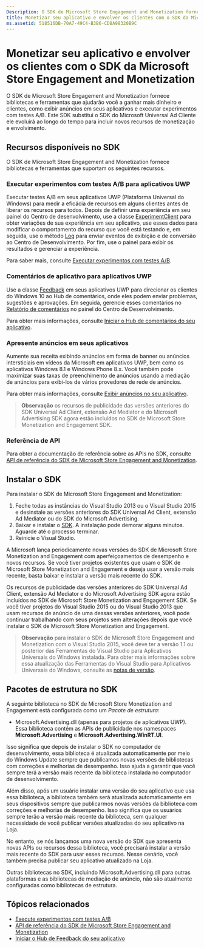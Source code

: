 ```yaml
---
Description: O SDK de Microsoft Store Engagement and Monetization fornece bibliotecas e ferramentas que você pode usar para adicionar recursos aos seus aplicativos que ajudam você a ganhar mais dinheiro e clientes.
title: Monetizar seu aplicativo e envolver os clientes com o SDK da Microsoft Store Engagement and Monetization
ms.assetid: 518516DB-70A7-49C4-B3B6-CD8A98320B9C
---
```


# Monetizar seu aplicativo e envolver os clientes com o SDK da Microsoft Store Engagement and Monetization

O SDK de Microsoft Store Engagement and Monetization fornece bibliotecas e ferramentas que ajudarão você a ganhar mais dinheiro e clientes, como exibir anúncios em seus aplicativos e executar experimentos com testes A/B. Este SDK substitui o SDK do Microsoft Universal Ad Cliente ele evoluirá ao longo do tempo para incluir novos recursos de monetização e envolvimento.


## Recursos disponíveis no SDK

O SDK de Microsoft Store Engagement and Monetization fornece bibliotecas e ferramentas que suportam os seguintes recursos.

### Executar experimentos com testes A/B para aplicativos UWP

Executar testes A/B em seus aplicativos UWP (Plataforma Universal do Windows) para medir a eficácia de recursos em alguns clientes antes de liberar os recursos para todos. Depois de definir uma experiência em seu painel do Centro de desenvolvimento, use a classe [ExperimentClient](https://msdn.microsoft.com/library/windows/apps/microsoft.services.store.engagement.engagementclient.aspx) para obter variações de sua experiência em seu aplicativo, use esses dados para modificar o comportamento do recurso que você está testando e, em seguida, use o método [Log](https://msdn.microsoft.com/library/windows/apps/microsoft.services.store.engagement.storeservicescustomevents.log.aspx) para enviar eventos de exibição e de conversão ao Centro de Desenvolvimento. Por fim, use o painel para exibir os resultados e gerenciar a experiência.

Para saber mais, consulte [Executar experimentos com testes A/B](run-app-experiments-with-a-b-testing.md).

### Comentários de aplicativo para aplicativos UWP

Use a classe [Feedback](https://msdn.microsoft.com/library/windows/apps/microsoft.services.store.engagement.feedback.aspx) em seus aplicativos UWP para direcionar os clientes do Windows 10 ao Hub de comentários, onde eles podem enviar problemas, sugestões e aprovações. Em seguida, gerencie esses comentários no [Relatório de comentários](../publish/feedback-report.md) no painel do Centro de Desenvolvimento.

Para obter mais informações, consulte [Iniciar o Hub de comentários do seu aplicativo](launch-feedback-hub-from-your-app.md).

### Apresente anúncios em seus aplicativos

Aumente sua receita exibindo anúncios em forma de banner ou anúncios intersticiais em vídeos da Microsoft em aplicativos UWP, bem como os aplicativos Windows 8.1 e Windows Phone 8.x. Você também pode maximizar suas taxas de preenchimento de anúncios usando a mediação de anúncios para exibi-los de vários provedores de rede de anúncios.

Para obter mais informações, consulte [Exibir anúncios no seu aplicativo](display-ads-in-your-app.md).

>**Observação** os recursos de publicidade das versões anteriores do SDK Universal Ad Client, extensão Ad Mediator e do Microsoft Advertising SDK agora estão incluídos no SDK de Microsoft Store Monetization and Engagement SDK.

### Referência de API

Para obter a documentação de referência sobre as APIs no SDK, consulte [API de referência do SDK de Microsoft Store Engagement and Monetization](https://msdn.microsoft.com/library/windows/apps/mt691886.aspx).

## Instalar o SDK

Para instalar o SDK de Microsoft Store Engagement and Monetization:

1.  Feche todas as instâncias do Visual Studio 2013 ou o Visual Studio 2015 e desinstale as versões anteriores do SDK Universal Ad Client, extensão Ad Mediator ou do SDK do Microsoft Advertising.
2.  Baixar e instalar o [SDK](http://aka.ms/store-em-sdk). A instalação pode demorar alguns minutos. Aguarde até o processo terminar.
3.  Reinicie o Visual Studio.

A Microsoft lança periodicamente novas versões do SDK de Microsoft Store Monetization and Engagement com aperfeiçoamentos de desempenho e novos recursos. Se você tiver projetos existentes que usam o SDK de Microsoft Store Monetization and Engagement e deseja usar a versão mais recente, basta baixar e instalar a versão mais recente do SDK.

Os recursos de publicidade das versões anteriores do SDK Universal Ad Client, extensão Ad Mediator e do Microsoft Advertising SDK agora estão incluídos no SDK de Microsoft Store Monetization and Engagement SDK. Se você tiver projetos do Visual Studio 2015 ou do Visual Studio 2013 que usam recursos de anúncio de uma dessas versões anteriores, você pode continuar trabalhando com seus projetos sem alterações depois que você instalar o SDK de Microsoft Store Monetization and Engagement.

>**Observação** para instalar o SDK de Microsoft Store Engagement and Monetization com o Visual Studio 2015, você deve ter a versão 1.1 ou posterior das Ferramentas do Visual Studio para Aplicativos Universais do Windows instalada. Para obter mais informações sobre essa atualização das Ferramentas do Visual Studio para Aplicativos Universais do Windows, consulte as [notas de versão](http://go.microsoft.com/fwlink/?LinkID=624516).

## Pacotes de estrutura no SDK

A seguinte biblioteca no SDK de Microsoft Store Monetization and Engagement está configurada como um *Pacote de estrutura*:

* Microsoft.Advertising.dll (apenas para projetos de aplicativos UWP). Essa biblioteca contém as APIs de publicidade nos namespaces **Microsoft.Advertising** e **Microsoft.Advertising.WinRT.UI**.

Isso significa que depois de instalar o SDK no computador de desenvolvimento, essa biblioteca é atualizada automaticamente por meio do Windows Update sempre que publicamos novas versões de bibliotecas com correções e melhorias de desempenho. Isso ajuda a garantir que você sempre terá a versão mais recente da biblioteca instalada no computador de desenvolvimento.

Além disso, após um usuário instalar uma versão do seu aplicativo que usa essa biblioteca, a biblioteca também será atualizada automaticamente em seus dispositivos sempre que publicarmos novas versões da biblioteca com correções e melhorias de desempenho. Isso significa que os usuários sempre terão a versão mais recente da biblioteca, sem qualquer necessidade de você publicar versões atualizadas do seu aplicativo na Loja.

No entanto, se nós lançamos uma nova versão do SDK que apresenta novas APIs ou recursos dessa biblioteca, você precisará instalar a versão mais recente do SDK para usar esses recursos. Nesse cenário, você também precisa publicar seu aplicativo atualizado na Loja.

Outras bibliotecas no SDK, incluindo Microsoft.Advertising.dll para outras plataformas e as bibliotecas de mediação de anúncio, não são atualmente configuradas como bibliotecas de estrutura.

## Tópicos relacionados

* [Execute experimentos com testes A/B](run-app-experiments-with-a-b-testing.md)
* [API de referência do SDK de Microsoft Store Engagement and Monetization](https://msdn.microsoft.com/library/windows/apps/mt691886.aspx)
* [Iniciar o Hub de Feedback do seu aplicativo](launch-feedback-hub-from-your-app.md)


<!--HONumber=Mar16_HO5-->


